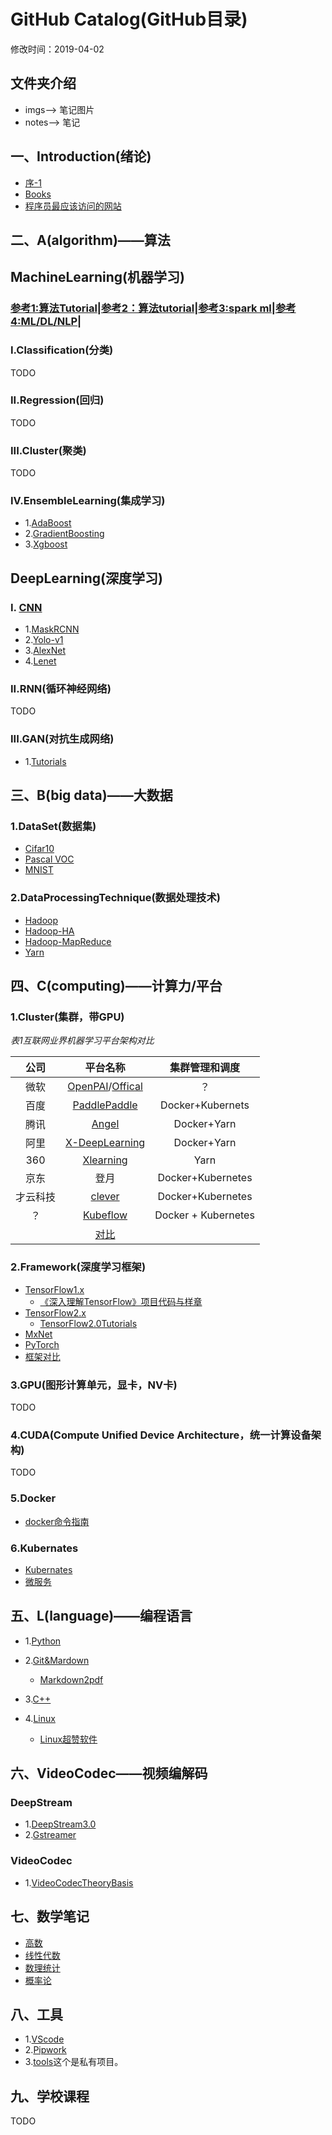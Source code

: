 # GitHub  Catalog(GitHub目录)   
修改时间：2019-04-02   
## 文件夹介绍   
* imgs--> 笔记图片   
* notes--> 笔记   

## 一、Introduction(绪论)  
* [序-1](notes/introduction01.md)  
* [Books](https://github.com/fusimeng/book)  
* [程序员最应该访问的网站](https://github.com/fusimeng/Best-websites-a-programmer-should-visit-zh)   



## 二、A(algorithm)——算法   
## **MachineLearning(机器学习)**   
### [参考1:算法Tutorial](https://github.com/fusimeng/Algorithms-Tutorial)|[参考2：算法tutorial](https://github.com/fusimeng/tutorial)|[参考3:spark ml](https://github.com/fusimeng/spark-ml-source-analysis)|[参考4:ML/DL/NLP](https://github.com/fusimeng/AiLearning)|     

### I.Classification(分类)   
TODO 
### II.Regression(回归)  
TODO
### III.Cluster(聚类)  
TODO  
### IV.EnsembleLearning(集成学习)  
* 1.[AdaBoost](https://github.com/fusimeng/AdaBoost)  
* 2.[GradientBoosting](https://github.com/fusimeng/GradientBoosting)  
* 3.[Xgboost](https://github.com/fusimeng/Xgboost)  
## **DeepLearning(深度学习)** 
### I. [CNN](https://github.com/fusimeng/CNNTutorials)  
* 1.[MaskRCNN](https://github.com/fusimeng/MaskRCNN)  
* 2.[Yolo-v1](https://github.com/fusimeng/Yolo-v1)   
* 3.[AlexNet](https://github.com/fusimeng/AlexNet)   
* 4.[Lenet](https://github.com/fusimeng/LeNet)  

### II.RNN(循环神经网络)  
TODO
### III.GAN(对抗生成网络)  
* 1.[Tutorials](https://github.com/fusimeng/GANTutorials)
## 三、B(big data)——大数据  
### 1.DataSet(数据集)  
* [Cifar10](http://www.cs.toronto.edu/~kriz/cifar.html)  
* [Pascal VOC](http://host.robots.ox.ac.uk/pascal/VOC/)  
* [MNIST](http://yann.lecun.com/exdb/mnist/)  
### 2.DataProcessingTechnique(数据处理技术)  
* [Hadoop](https://github.com/fusimeng/Hadoop)   
* [Hadoop-HA](https://github.com/fusimeng/Hadoop-HA)  
* [Hadoop-MapReduce](https://github.com/fusimeng/Hadoop-MapReduce)    
* [Yarn](https://github.com/fusimeng/Yarn)    

  
## 四、C(computing)——计算力/平台   
### 1.Cluster(集群，带GPU)  
*表1互联网业界机器学习平台架构对比*    
  
|公司 | 平台名称| 集群管理和调度|  
|:----:|:-------:|:--------------:|    
|微软|[OpenPAI](https://github.com/fusimeng/OpenPAI)/[Offical](https://github.com/Microsoft/pai)|？|    
|百度|[PaddlePaddle](https://github.com/PaddlePaddle/)|  Docker+Kubernets|  
|腾讯|[Angel](https://github.com/Angel-ML/angel)|Docker+Yarn|  
|阿里|[X-DeepLearning](https://github.com/alibaba/x-deeplearning)|Docker+Yarn|
|360|[Xlearning](https://github.com/Qihoo360/XLearning)|Yarn|
|京东|登月|Docker+Kubernetes|
|才云科技|[clever](https://caicloud.io/products/clever)|Docker+Kubernetes|
|？|[Kubeflow](https://github.com/kubeflow)|Docker + Kubernetes|
||[对比](notes/clusterframeworkcompare.md)|  
  
### 2.Framework(深度学习框架)   
* [TensorFlow1.x](https://github.com/fusimeng/TensorFlow)   
    * [《深入理解TensorFlow》项目代码与样章](https://github.com/fusimeng/tensorflow-in-depth)  
* [TensorFlow2.x](https://github.com/fusimeng/TensorFlow2.x)      
    *  [TensorFlow2.0Tutorials](https://github.com/fusimeng/TensorFlow2.0Tutorials)   
* [MxNet](https://github.com/fusimeng/MxNet)  
* [PyTorch](https://github.com/fusimeng/PyTorch)  
* [框架对比](notes/frameworks.md)  
### 3.GPU(图形计算单元，显卡，NV卡)  
TODO  
### 4.CUDA(Compute Unified Device Architecture，统一计算设备架构)   
TODO   
### 5.Docker  
* [docker命令指南](https://github.com/fusimeng/docker-directive)  
### 6.Kubernates  
* [Kubernates]()  
* [微服务](https://github.com/fusimeng/micro-Services-Tutorial)   



  
## 五、L(language)——编程语言   
* 1.[Python](https://github.com/fusimeng/Python)  
* 2.[Git&Mardown](https://github.com/fusimeng/Git)   
    * [Markdown2pdf](https://github.com/fusimeng/transfer)  

* 3.[C++](https://github.com/fusimeng/C)  
* 4.[Linux](https://github.com/fusimeng/Linux)   
    * [Linux超赞软件](https://github.com/fusimeng/Awesome-Linux-Software-zh_CN)   

## 六、VideoCodec——视频编解码  
### DeepStream  
* 1.[DeepStream3.0](https://github.com/fusimeng/DeepStream3.0)  
* 2.[Gstreamer](https://github.com/fusimeng/Gstreamer)  
### VideoCodec  
* 1.[VideoCodecTheoryBasis](https://github.com/fusimeng/VideoCodecTheoryBasis)  

## 七、数学笔记   
* [高数](https://github.com/fusimeng/Math/tree/master/higher_mathematics)  
* [线性代数](https://github.com/fusimeng/Math/tree/master/linear_algebra)  
* [数理统计](https://github.com/fusimeng/Math/tree/master/mathematical_statistics)  
* [概率论](https://github.com/fusimeng/Math/tree/master/probability_theory)  

## 八、工具  
* 1.[VScode](https://github.com/fusimeng/VScode)   
* 2.[Pipwork](https://github.com/fusimeng/pipework)   
* 3.[tools](https://github.com/fusimeng/tools)这个是私有项目。  

## 九、学校课程  
TODO  
## 